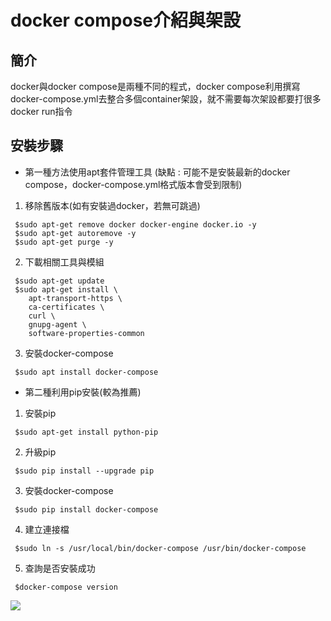 # docker compose介紹與架設

## 簡介

docker與docker compose是兩種不同的程式，docker compose利用撰寫docker-compose.yml去整合多個container架設，就不需要每次架設都要打很多docker run指令

## 安裝步驟

- 第一種方法使用apt套件管理工具
  (缺點 : 可能不是安裝最新的docker compose，docker-compose.yml格式版本會受到限制)
  
1. 移除舊版本(如有安裝過docker，若無可跳過)
```shell=
 $sudo apt-get remove docker docker-engine docker.io -y
 $sudo apt-get autoremove -y
 $sudo apt-get purge -y
```

2. 下載相關工具與模組
```shell=
 $sudo apt-get update
 $sudo apt-get install \
    apt-transport-https \
    ca-certificates \
    curl \
    gnupg-agent \
    software-properties-common
```

3. 安裝docker-compose
```shell=
 $sudo apt install docker-compose
```

- 第二種利用pip安裝(較為推薦)

1. 安裝pip
```shell=
 $sudo apt-get install python-pip
```

2. 升級pip
```shell=
 $sudo pip install --upgrade pip
```

3. 安裝docker-compose
```shell=
 $sudo pip install docker-compose
```

4. 建立連接檔
```shell=
 $sudo ln -s /usr/local/bin/docker-compose /usr/bin/docker-compose
```

5. 查詢是否安裝成功
```shell=
 $docker-compose version
```
![](https://i.imgur.com/5Rz9MMG.png)
